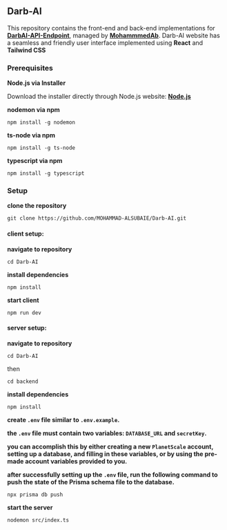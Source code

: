 ## **Darb-AI**

This repository contains the front-end and back-end implementations for **[DarbAI-API-Endpoint](https://github.com/MohammmedAb/DarbAI-API-Endpoint)**, managed by **[MohammmedAb](https://github.com/MohammmedAb/)**. Darb-AI website has a seamless and friendly user interface implemented using **React** and **Tailwind CSS**

### **Prerequisites**

**Node.js via Installer**

Download the installer directly through Node.js website: **[Node.js](https://nodejs.org/en/download)**

**nodemon via npm**

`npm install -g nodemon`

**ts-node via npm**

`npm install -g ts-node`

**typescript via npm**

`npm install -g typescript`

### **Setup**

**clone the repository**

`git clone https://github.com/MOHAMMAD-ALSUBAIE/Darb-AI.git`

#### **client setup:**

**navigate to repository**

`cd Darb-AI`

**install dependencies**

`npm install`

**start client**

`npm run dev`

#### **server setup:**

**navigate to repository**

`cd Darb-AI`

then

`cd backend`

**install dependencies**

`npm install`

**create `.env` file similar to `.env.example`.**

**the `.env` file must contain two variables: `DATABASE_URL` and `secretKey`.**

**you can accomplish this by either creating a new `PlanetScale` account, setting up a database, and filling in these variables, or by using the pre-made account variables provided to you.**

**after successfully setting up the `.env` file, run the following command to push the state of the Prisma schema file to the database.**

`npx prisma db push`

**start the server**

`nodemon src/index.ts`
